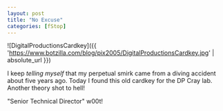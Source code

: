```yaml
---
layout: post
title: "No Excuse"
categories: [fStop]
---
```



![DigitalProductionsCardkey]({{ 'https://www.botzilla.com/blog/pix2005/DigitalProductionsCardkey.jpg' | absolute_url }})


I keep <i>telling myself</i> that my perpetual smirk came from a diving accident about five years ago. Today I found this old cardkey for the DP Cray lab. Another theory shot to hell!

"Senior Technical Director" w00t!
